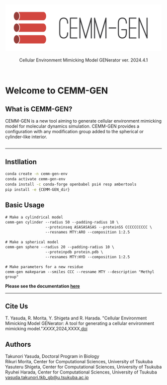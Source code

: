 <p align="center"><br><img src="./cemm-gen_logo_horizontal.png" width="512px"><br><br>
Cellular Environment Mimicking Model GENerator  ver. 2024.4.1<br><br><br></p>

# Welcome to CEMM-GEN

## What is CEMM-GEN?
CEMM-GEN is a new tool aiming to generate cellular environment mimicking model for molecular dynamics simulation. CEMM-GEN provides a configuration with any modification group added to the spherical or cylinder-like interior. 
##
___
## Instllation 
```sh
conda create -n cemm-gen-env
conda activate cemm-gen-env
conda install -c conda-forge openbabel psi4 resp ambertools
pip install -e {CEMM-GEN_dir}
```
## Basic Usage
```sh:available_sub-commands
# Make a cylindrical model
cemm-gen cylinder --radius 50 --padding-radius 10 \
                  --proteinseq ASASASASAS --proteinSS CCCCCCCCCC \
                  --resnames MTY:ARO --composition 1:2.5

# Make a spherical model
cemm-gen sphere --radius 20 --padding-radius 10 \
                  --proteinpdb protein.pdb \
                  --resnames MTY:HYD --composition 1:2.5

# Make parameters for a new residue
cemm-gen makeparam --smiles CCC --resname MTY --description "Methyl group"
```

**Please see the documentation [here](https://github.com/y4suda/CEMM-GEN/blob/main/tutorial_en.md)**
___

## Cite Us
T. Yasuda, R. Morita, Y. Shigeta and R. Harada. "Cellular Environment Mimicking Model GENerator: A tool for generating a cellular environment mimicking model."*XXXX*,2024,XXXX,[doi](https://XXX)

## Authors
Takunori Yasuda, Doctoral Program in Biology  
Rikuri Morita, Center for Computational Sciences, University of Tsukuba  
Yasuteru Shigeta, Center for Computational Sciences, University of Tsukuba  
Ryuhei Harada, Center for Computational Sciences, University of Tsukuba  
yasuda.takunori.tkb_gb@u.tsukuba.ac.jp 
